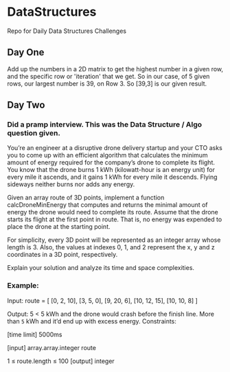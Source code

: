 # DataStructures
Repo for Daily Data Structures Challenges

## Day One

Add up the numbers in a 2D matrix to get the highest number in a given row, and the specific row or 'iteration' that we get.
So in our case, of 5 given rows, our largest number is 39, on Row 3. So [39,3] is our given result.

## Day Two

### Did a pramp interview. This was the Data Structure / Algo question given.

You’re an engineer at a disruptive drone delivery startup and your CTO asks you to come up with an efficient algorithm that calculates the minimum amount of energy required for the company’s drone to complete its flight. You know that the drone burns 1 kWh (kilowatt-hour is an energy unit) for every mile it ascends, and it gains 1 kWh for every mile it descends. Flying sideways neither burns nor adds any energy.

Given an array route of 3D points, implement a function calcDroneMinEnergy that computes and returns the minimal amount of energy the drone would need to complete its route. Assume that the drone starts its flight at the first point in route. That is, no energy was expended to place the drone at the starting point.

For simplicity, every 3D point will be represented as an integer array whose length is 3. Also, the values at indexes 0, 1, and 2 represent the x, y and z coordinates in a 3D point, respectively.

Explain your solution and analyze its time and space complexities.

### Example:

Input:  route = [ [0,   2, 10],
                  [3,   5,  0],
                  [9,  20,  6],
                  [10, 12, 15],
                  [10, 10,  8] ]

Output: 5  < 5 kWh and the drone would crash before the finish line. More than `5` kWh and it’d end up with excess energy.
Constraints:

[time limit] 5000ms

[input] array.array.integer route

1 ≤ route.length ≤ 100
[output] integer
